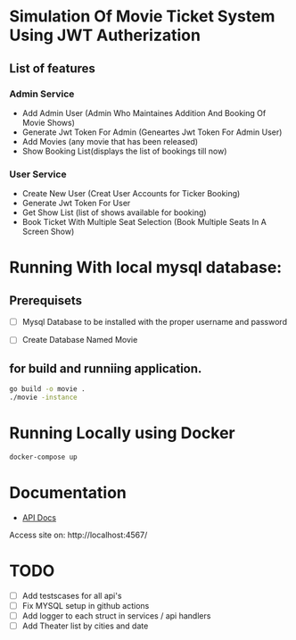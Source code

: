# Simulation Of Movie Ticket System Using JWT Autherization

## List of features

### Admin Service
* Add Admin User (Admin Who Maintaines Addition And Booking Of Movie Shows)
* Generate Jwt Token For Admin (Geneartes Jwt Token For Admin User)
* Add Movies (any movie that has been released)
* Show Booking List(displays the list of bookings till now)

### User Service
* Create New User (Creat User Accounts for Ticker Booking)
* Generate Jwt Token For User
* Get Show List (list of shows available for booking)
* Book Ticket With Multiple Seat Selection (Book Multiple Seats In A Screen Show)

# Running With local mysql database:

## Prerequisets
- [ ] Mysql Database to be installed with the proper username and password
- [ ] Create Database Named Movie


## for build and runniing application.
```bash
go build -o movie .
./movie -instance
```

# Running Locally using Docker

```bash
docker-compose up
```
# Documentation

* [API Docs](docs/api-docs/index.md)



Access site on: http://localhost:4567/

# TODO

- [ ] Add testscases for all api's
- [ ] Fix MYSQL setup in github actions
- [ ] Add logger to each struct in services / api handlers
- [ ] Add  Theater list by cities and date
